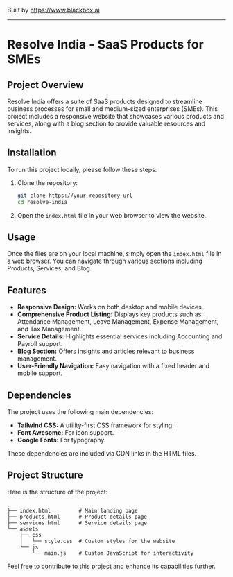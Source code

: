 
Built by https://www.blackbox.ai

---

# Resolve India - SaaS Products for SMEs

## Project Overview
Resolve India offers a suite of SaaS products designed to streamline business processes for small and medium-sized enterprises (SMEs). This project includes a responsive website that showcases various products and services, along with a blog section to provide valuable resources and insights.

## Installation
To run this project locally, please follow these steps:

1. Clone the repository:
   ```bash
   git clone https://your-repository-url
   cd resolve-india
   ```

2. Open the `index.html` file in your web browser to view the website.

## Usage
Once the files are on your local machine, simply open the `index.html` file in a web browser. You can navigate through various sections including Products, Services, and Blog.

## Features
- **Responsive Design:** Works on both desktop and mobile devices.
- **Comprehensive Product Listing:** Displays key products such as Attendance Management, Leave Management, Expense Management, and Tax Management.
- **Service Details:** Highlights essential services including Accounting and Payroll support.
- **Blog Section:** Offers insights and articles relevant to business management.
- **User-Friendly Navigation:** Easy navigation with a fixed header and mobile support.

## Dependencies
The project uses the following main dependencies:
- **Tailwind CSS:** A utility-first CSS framework for styling.
- **Font Awesome:** For icon support.
- **Google Fonts:** For typography.

These dependencies are included via CDN links in the HTML files.

## Project Structure
Here is the structure of the project:

```
.
├── index.html         # Main landing page
├── products.html      # Product details page
├── services.html      # Service details page
└── assets
    ├── css
    │   └── style.css  # Custom styles for the website
    └── js
        └── main.js    # Custom JavaScript for interactivity
```

Feel free to contribute to this project and enhance its capabilities further.